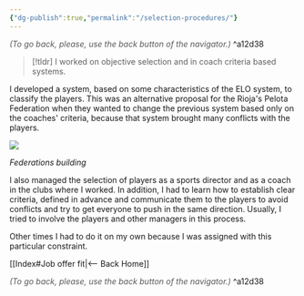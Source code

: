 ```yaml
---
{"dg-publish":true,"permalink":"/selection-procedures/"}
---
```




<div class="transclusion internal-embed is-loaded"><div class="markdown-embed">




<font color="#595959">*(To go back, please, use the back button of the navigator.)*</font> 
^a12d38



</div></div>


> [!tldr]
> I worked on objective selection and in coach criteria based systems.

I developed a system, based on some characteristics of the ELO system, to classify the players. This was an alternative proposal for the Rioja's Pelota Federation when they wanted to change the previous system based only on the coaches' criteria, because that system brought many conflicts with the players.

![](https://www.laguiago.com/wp-content/uploads/2015/09/palacio_12.jpg)

*Federations building*

I also managed the selection of players as a sports director and as a coach in the clubs where I worked. In addition, I had to learn how to establish clear criteria, defined in advance and communicate them to the players to avoid conflicts and try to get everyone to push in the same direction. Usually, I tried to involve the players and other managers in this process.

Other times I had to do it on my own because I was assigned with this particular constraint.


<div class="transclusion internal-embed is-loaded"><div class="markdown-embed">





[[Index#Job offer fit|<-- Back Home]]

<div class="transclusion internal-embed is-loaded"><div class="markdown-embed">




<font color="#595959">*(To go back, please, use the back button of the navigator.)*</font> 
^a12d38



</div></div>


</div></div>

